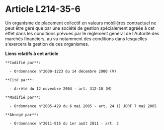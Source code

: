 # Article L214-35-6

Un organisme de placement collectif en valeurs mobilières contractuel ne peut être géré que par une société de gestion
spécialement agréée à cet effet dans les conditions prévues par le règlement général de l'Autorité des marchés financiers, au
vu notamment des conditions dans lesquelles s'exercera la gestion de ces organismes.

**Liens relatifs à cet article**

	**Codifié par**:

	  - Ordonnance n°2000-1223 du 14 décembre 2000 (V)

	**Cité par**:

	  - Arrêté du 12 novembre 2004 - art. 312-10 (M)

	**Modifié par**:

	  - Ordonnance n°2005-429 du 6 mai 2005 - art. 24 () JORF 7 mai 2005

	**Abrogé par**:

	  - Ordonnance n°2011-915 du 1er août 2011 - art. 3
